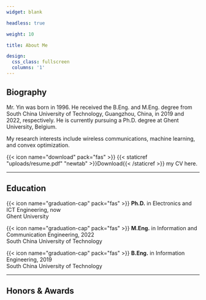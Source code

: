 ```yaml
---
widget: blank

headless: true

weight: 10

title: About Me

design:
  css_class: fullscreen
  columns: '1'
---
```


## **Biography**

Mr. Yin was born in 1996. He received the B.Eng. and M.Eng. degree from South China University of Technology, Guangzhou, China, in 2019 and 2022, respectively. He is currently pursuing a Ph.D. degree at Ghent University, Belgium.

My research interests include wireless communications, machine learning, and convex optimization.

{{< icon name="download" pack="fas" >}} {{< staticref "uploads/resume.pdf" "newtab" >}}Download{{< /staticref >}} my CV here.

---

## **Education**

{{< icon name="graduation-cap" pack="fas" >}} **Ph.D.** in Electronics and ICT Engineering, now\
Ghent University

{{< icon name="graduation-cap" pack="fas" >}} **M.Eng.** in Information and Communication Engineering, 2022\
South China University of Technology

{{< icon name="graduation-cap" pack="fas" >}} **B.Eng.** in Information Engineering, 2019\
South China University of Technology

---

## **Honors & Awards**
